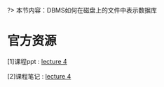 ?> 本节内容：DBMS如何在磁盘上的文件中表示数据库

# 官方资源

[1]课程ppt : [lecture 4](sql/15445/files/ppt04.pdf ':ignore')

[2]课程笔记 : [lecture 4](sql/15445/files/note04.pdf ':ignore')